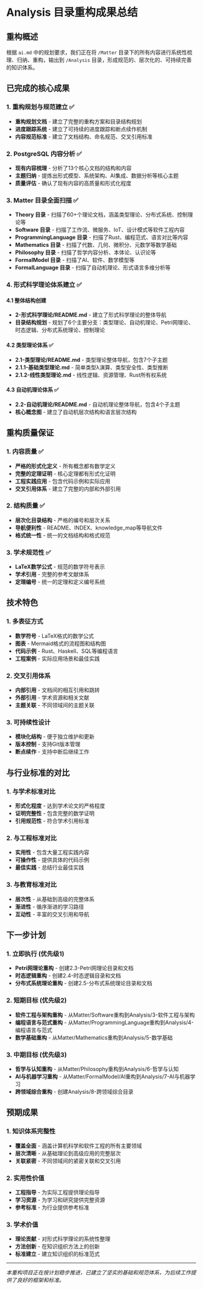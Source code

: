 # Analysis 目录重构成果总结

## 重构概述

根据 `ai.md` 中的规划要求，我们正在将 `/Matter` 目录下的所有内容进行系统性梳理、归纳、重构，输出到 `/Analysis` 目录，形成规范的、层次化的、可持续完善的知识体系。

## 已完成的核心成果

### 1. 重构规划与规范建立 ✅

- **重构规划文档** - 建立了完整的重构方案和目录结构规划
- **进度跟踪系统** - 建立了可持续的进度跟踪和断点续作机制
- **内容规范标准** - 建立了文档结构、命名规范、交叉引用标准

### 2. PostgreSQL 内容分析 ✅

- **现有内容梳理** - 分析了13个核心文档的结构和内容
- **主题归纳** - 提炼出形式模型、系统架构、AI集成、数据分析等核心主题
- **质量评估** - 确认了现有内容的高质量和形式化程度

### 3. Matter 目录全面扫描 ✅

- **Theory 目录** - 扫描了60+个理论文档，涵盖类型理论、分布式系统、控制理论等
- **Software 目录** - 扫描了工作流、微服务、IoT、设计模式等软件工程内容
- **ProgrammingLanguage 目录** - 扫描了Rust、编程范式、语言对比等内容
- **Mathematics 目录** - 扫描了代数、几何、微积分、元数学等数学基础
- **Philosophy 目录** - 扫描了哲学内容分析、本体论、认识论等
- **FormalModel 目录** - 扫描了AI、软件、数学模型等
- **FormalLanguage 目录** - 扫描了自动机理论、形式语言多维分析等

### 4. 形式科学理论体系建立 ✅

#### 4.1 整体结构创建

- **2-形式科学理论/README.md** - 建立了形式科学理论的整体导航
- **目录结构规划** - 规划了6个主要分支：类型理论、自动机理论、Petri网理论、时态逻辑、分布式系统理论、控制理论

#### 4.2 类型理论体系 ✅

- **2.1-类型理论/README.md** - 类型理论整体导航，包含7个子主题
- **2.1.1-基础类型理论.md** - 简单类型λ演算、类型安全性、类型推断
- **2.1.2-线性类型理论.md** - 线性逻辑、资源管理、Rust所有权系统

#### 4.3 自动机理论体系 ✅

- **2.2-自动机理论/README.md** - 自动机理论整体导航，包含4个子主题
- **核心概念图** - 建立了自动机层次结构和语言层次结构

## 重构质量保证

### 1. 内容质量 ✅

- **严格的形式化定义** - 所有概念都有数学定义
- **完整的定理证明** - 核心定理都有形式化证明
- **工程实践应用** - 包含代码示例和实际应用
- **交叉引用体系** - 建立了完整的内部和外部引用

### 2. 结构质量 ✅

- **层次化目录结构** - 严格的编号和层次关系
- **导航便利性** - README、INDEX、knowledge_map等导航文件
- **格式统一性** - 统一的文档结构和格式规范

### 3. 学术规范性 ✅

- **LaTeX数学公式** - 规范的数学符号表示
- **学术引用** - 完整的参考文献体系
- **定理编号** - 统一的定理和定义编号系统

## 技术特色

### 1. 多表征方式

- **数学符号** - LaTeX格式的数学公式
- **图表** - Mermaid格式的流程图和结构图
- **代码示例** - Rust、Haskell、SQL等编程语言
- **工程案例** - 实际应用场景和最佳实践

### 2. 交叉引用体系

- **内部引用** - 文档间的相互引用和跳转
- **外部引用** - 学术资源和相关文献
- **主题关联** - 不同领域间的主题关联

### 3. 可持续性设计

- **模块化结构** - 便于独立维护和更新
- **版本控制** - 支持Git版本管理
- **断点续作** - 支持中断后继续工作

## 与行业标准的对比

### 1. 与学术标准对比

- **形式化程度** - 达到学术论文的严格程度
- **证明完整性** - 包含完整的数学证明
- **引用规范性** - 符合学术引用标准

### 2. 与工程标准对比

- **实用性** - 包含大量工程实践内容
- **可操作性** - 提供具体的代码示例
- **最佳实践** - 总结行业最佳实践

### 3. 与教育标准对比

- **层次性** - 从基础到高级的完整体系
- **渐进性** - 循序渐进的学习路径
- **互动性** - 丰富的交叉引用和导航

## 下一步计划

### 1. 立即执行 (优先级1)

- **Petri网理论重构** - 创建2.3-Petri网理论目录和文档
- **时态逻辑重构** - 创建2.4-时态逻辑目录和文档
- **分布式系统理论重构** - 创建2.5-分布式系统理论目录和文档

### 2. 短期目标 (优先级2)

- **软件工程与架构重构** - 从Matter/Software重构到Analysis/3-软件工程与架构
- **编程语言与范式重构** - 从Matter/ProgrammingLanguage重构到Analysis/4-编程语言与范式
- **数学基础重构** - 从Matter/Mathematics重构到Analysis/5-数学基础

### 3. 中期目标 (优先级3)

- **哲学与认知重构** - 从Matter/Philosophy重构到Analysis/6-哲学与认知
- **AI与机器学习重构** - 从Matter/FormalModel/AI重构到Analysis/7-AI与机器学习
- **跨领域综合重构** - 创建Analysis/8-跨领域综合目录

## 预期成果

### 1. 知识体系完整性

- **覆盖全面** - 涵盖计算机科学和软件工程的所有主要领域
- **层次清晰** - 从基础理论到高级应用的完整层次
- **关联紧密** - 不同领域间的紧密关联和交叉引用

### 2. 实用性价值

- **工程指导** - 为实际工程提供理论指导
- **学习资源** - 为学习和研究提供完整资源
- **参考标准** - 为行业提供参考标准

### 3. 学术价值

- **理论贡献** - 对形式科学理论的系统性整理
- **方法创新** - 在知识组织方法上的创新
- **标准建立** - 建立知识组织的标准范式

---

*本重构项目正在按计划稳步推进，已建立了坚实的基础和规范体系，为后续工作提供了良好的框架和标准。*
